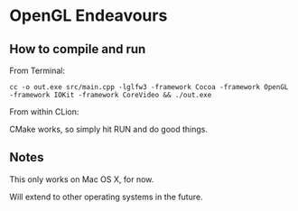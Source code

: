 OpenGL Endeavours
=================

How to compile and run
---------------

From Terminal:
```
cc -o out.exe src/main.cpp -lglfw3 -framework Cocoa -framework OpenGL -framework IOKit -framework CoreVideo && ./out.exe
```

From within CLion: 

CMake works, so simply hit RUN and do good things.

Notes
------

This only works on Mac OS X, for now.

Will extend to other operating systems in the future.
